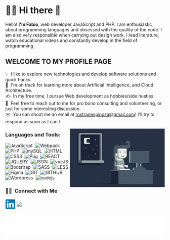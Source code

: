 # :man_technologist: **Hi there** 👋

Hello! **I'm Fabio**, web developer JavaScript and PHP. I am enthusiastic about programming languages ​​and obsessed with the quality of the code. I am also very responsible when carrying out design work. I read literature, watch educational videos and constantly develop in the field of programming

## **WELCOME TO MY PROFILE PAGE**
💡 &nbsp;I like to explore new technologies and develop software solutions and quick hacks.\
🌱 &nbsp;I'm on track for learning more about Artificial Intelligence, and Cloud Architecture.\
✍️ &nbsp;In my free time, I pursue Web development as hobbies/side hustles.\
💬 &nbsp;Feel free to reach out to me for pro bono consulting and volunteering, or just for some interesting discussion.\
✉️ &nbsp;You can shoot me an email at rostranespinoza@gmail.com! I'll try to respond as soon as I can.\

<img alt="Night Coding" src="https://raw.githubusercontent.com/AVS1508/AVS1508/master/assets/Night-Coding.gif" align="right"/>

### **Languages and Tools**:
![JavaScript](https://img.shields.io/badge/-Javascript-0E2447?style=for-the-badge&logo=javascript&logocolor=6E8177)&nbsp;
![Webpack](https://img.shields.io/badge/-webpack-0E2447?style=for-the-badge&logo=webpack&logocolor=D1D6E0)&nbsp;
![PHP](https://img.shields.io/badge/-PHP-0E2447?style=for-the-badge&logo=php&logocolor=D1D6E0)&nbsp;
![mySQL](https://img.shields.io/badge/-mySQL-0E2447?style=for-the-badge&logo=mySQL&logocolor=FFFFFF)&nbsp;
![HTML](https://img.shields.io/badge/-HTML-0E2447?style=for-the-badge&logo=HTML5&logocolor=white)&nbsp;
![CSS3](https://img.shields.io/badge/-CSS3-0E2447?style=for-the-badge&logo=CSS3&logocolor=white)&nbsp;
![Pug](https://img.shields.io/badge/-Pug-0E2447?style=for-the-badge&logo=pug&logocolor=white)&nbsp;
![REACT](https://img.shields.io/badge/-Reactjs-0E2447?style=for-the-badge&logo=react&logocolor=white)&nbsp;
![JQUERY](https://img.shields.io/badge/-JQuery-0E2447?style=for-the-badge&logo=jquery&logocolor=white)&nbsp;
![JSON](https://img.shields.io/badge/-JSON_Api-0E2447?style=for-the-badge&logo=json&logocolor=white)&nbsp;
![vueJS](https://img.shields.io/badge/-Vuejs-0E2447?style=for-the-badge&logo=vue&logocolor=white)&nbsp;
![Bootstrap](https://img.shields.io/badge/-bootstrap-0E2447?style=for-the-badge&logo=bootstrap&logocolor=white)&nbsp;
![SASS](https://img.shields.io/badge/-SASS-0E2447?style=for-the-badge&logo=sass&logocolor=white)&nbsp;
![LESS](https://img.shields.io/badge/-LESS-0E2447?style=for-the-badge&logo=less&logocolor=white)&nbsp;
![Figma](https://img.shields.io/badge/-Figma-0E2447?style=for-the-badge&logo=figma&logocolor=white)&nbsp;
![GIT](https://img.shields.io/badge/-git-0E2447?style=for-the-badge&logo=git&logocolor=white)&nbsp;
![GITHUB](https://img.shields.io/badge/-Github-0E2447?style=for-the-badge&logo=github&logocolor=white)&nbsp;
![Wordpress](https://img.shields.io/badge/-Wordpress-0E2447?style=for-the-badge&logo=wordpress&logocolor=white)&nbsp;
![nodejs](https://img.shields.io/badge/-nodejs-0E2447?style=for-the-badge&logo=node&logocolor=6E8177)&nbsp;

### **🤝🏻 &nbsp;Connect with Me**

<a href = 'https://www.linkedin.com/feed/'> <img width = '32px' align= 'center' src="https://raw.githubusercontent.com/devicons/devicon/master/icons/linkedin/linkedin-original.svg"/></a> 
<a href = 'https://spb.hh.ru/resume/45717c20ff05afb0a50039ed1f456d79513159'> <img width = '32px' align= 'center' src="https://i.hh.ru/logos/svg/hh.ru__min_.svg?v=11032019"/></a>

<!--[![Anurag's GitHub stats](https://github-readme-stats.vercel.app/api?username=facesar&show_icons=true)](https://github.com/anuraghazra/github-readme-stats)-->

<img align='center'  height="70" alt="Thanks" width="100%" src="assets/Thanks.svg"/> 
